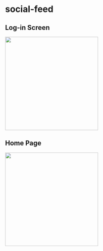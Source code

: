 # social-feed

## Log-in Screen
<img src="https://github.com/user-attachments/assets/7c19c2df-b68a-4893-ae63-b6dd355b538a" height="300">

## Home Page
<img src="https://github.com/user-attachments/assets/46f53663-24c7-47b1-ab93-7e137bcd7ba3" height="300">


